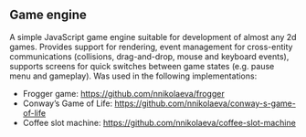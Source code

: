 ## Game engine

A simple JavaScript game engine suitable for development of almost any 2d games. Provides support for rendering, event management for cross-entity communications (collisions, drag-and-drop, mouse and keyboard events), supports screens for quick switches between game states (e.g. pause menu and gameplay). Was used in the following implementations:
* Frogger game: https://github.com/nnikolaeva/frogger
* Conway’s Game of Life: https://github.com/nnikolaeva/conway-s-game-of-life
* Coffee slot machine: https://github.com/nnikolaeva/coffee-slot-machine

